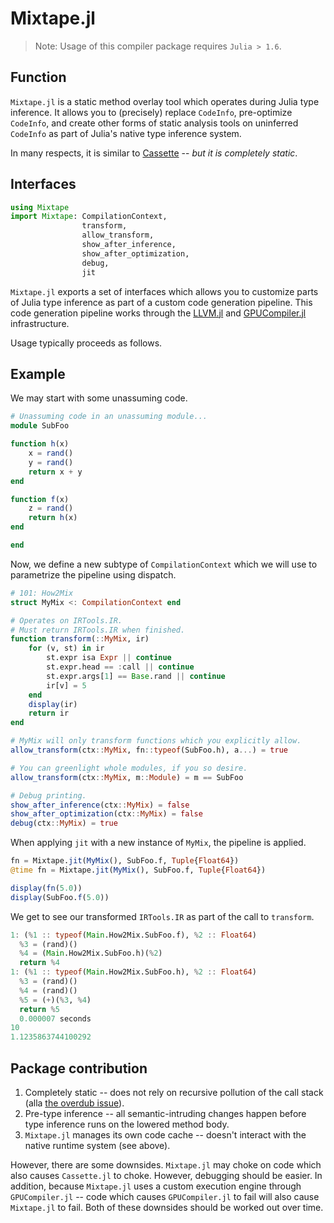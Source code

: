 # Mixtape.jl

> Note: Usage of this compiler package requires `Julia > 1.6`.

## Function

`Mixtape.jl` is a static method overlay tool which operates during Julia type inference. It allows you to (precisely) replace `CodeInfo`, pre-optimize `CodeInfo`, and create other forms of static analysis tools on uninferred `CodeInfo` as part of Julia's native type inference system.

In many respects, it is similar to [Cassette](https://github.com/JuliaLabs/Cassette.jl) -- _but it is completely static_.

## Interfaces

```julia
using Mixtape
import Mixtape: CompilationContext, 
                transform, 
                allow_transform, 
                show_after_inference,
                show_after_optimization, 
                debug,
                jit
```

`Mixtape.jl` exports a set of interfaces which allows you to customize parts of Julia type inference as part of a custom code generation pipeline. This code generation pipeline works through the [LLVM.jl](https://github.com/maleadt/LLVM.jl) and [GPUCompiler.jl](https://github.com/JuliaGPU/GPUCompiler.jl) infrastructure.

Usage typically proceeds as follows.

## Example

We may start with some unassuming code.

```julia
# Unassuming code in an unassuming module...
module SubFoo

function h(x)
    x = rand()
    y = rand()
    return x + y
end

function f(x)
    z = rand()
    return h(x)
end

end
```

Now, we define a new subtype of `CompilationContext` which we will use to parametrize the pipeline using dispatch.

```julia
# 101: How2Mix
struct MyMix <: CompilationContext end

# Operates on IRTools.IR.
# Must return IRTools.IR when finished.
function transform(::MyMix, ir)
    for (v, st) in ir
        st.expr isa Expr || continue
        st.expr.head == :call || continue
        st.expr.args[1] == Base.rand || continue
        ir[v] = 5
    end
    display(ir)
    return ir
end

# MyMix will only transform functions which you explicitly allow.
allow_transform(ctx::MyMix, fn::typeof(SubFoo.h), a...) = true

# You can greenlight whole modules, if you so desire.
allow_transform(ctx::MyMix, m::Module) = m == SubFoo

# Debug printing.
show_after_inference(ctx::MyMix) = false
show_after_optimization(ctx::MyMix) = false
debug(ctx::MyMix) = true
```

When applying `jit` with a new instance of `MyMix`, the pipeline is applied.

```julia
fn = Mixtape.jit(MyMix(), SubFoo.f, Tuple{Float64})
@time fn = Mixtape.jit(MyMix(), SubFoo.f, Tuple{Float64})

display(fn(5.0))
display(SubFoo.f(5.0))
```

We get to see our transformed `IRTools.IR` as part of the call to `transform`.

```julia
1: (%1 :: typeof(Main.How2Mix.SubFoo.f), %2 :: Float64)
  %3 = (rand)()
  %4 = (Main.How2Mix.SubFoo.h)(%2)
  return %4
1: (%1 :: typeof(Main.How2Mix.SubFoo.h), %2 :: Float64)
  %3 = (rand)()
  %4 = (rand)()
  %5 = (+)(%3, %4)
  return %5
  0.000007 seconds
10
1.1235863744100292
```

## Package contribution

1. Completely static -- does not rely on recursive pollution of the call stack (alla [the overdub issue](https://julia.mit.edu/Cassette.jl/stable/overdub.html)).
2. Pre-type inference -- all semantic-intruding changes happen before type inference runs on the lowered method body.
3. `Mixtape.jl` manages its own code cache -- doesn't interact with the native runtime system (see above).

However, there are some downsides. `Mixtape.jl` may choke on code which also causes `Cassette.jl` to choke. However, debugging should be easier. In addition, because `Mixtape.jl` uses a custom execution engine through `GPUCompiler.jl` -- code which causes `GPUCompiler.jl` to fail will also cause `Mixtape.jl` to fail. Both of these downsides should be worked out over time.

